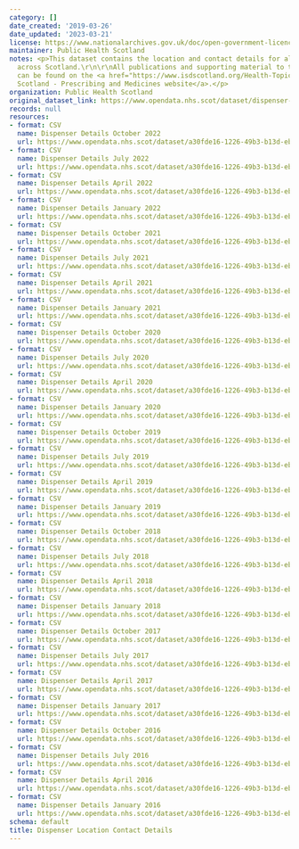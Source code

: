 ```yaml
---
category: []
date_created: '2019-03-26'
date_updated: '2023-03-21'
license: https://www.nationalarchives.gov.uk/doc/open-government-licence/version/3/
maintainer: Public Health Scotland
notes: <p>This dataset contains the location and contact details for all dispensers
  across Scotland.\r\n\r\nAll publications and supporting material to this topic area
  can be found on the <a href="https://www.isdscotland.org/Health-Topics/Prescribing-and-Medicines/">ISD
  Scotland - Prescribing and Medicines website</a>.</p>
organization: Public Health Scotland
original_dataset_link: https://www.opendata.nhs.scot/dataset/dispenser-location-contact-details
records: null
resources:
- format: CSV
  name: Dispenser Details October 2022
  url: https://www.opendata.nhs.scot/dataset/a30fde16-1226-49b3-b13d-eb90e39c2058/resource/b1dfa4b3-ee57-4175-ac81-914bc9acc58f/download/dispenser_contactdetails_oct2022.csv
- format: CSV
  name: Dispenser Details July 2022
  url: https://www.opendata.nhs.scot/dataset/a30fde16-1226-49b3-b13d-eb90e39c2058/resource/d91ab27c-b5d4-4157-897f-bb6439ce768a/download/dispenser_contactdetails_jul2022.csv
- format: CSV
  name: Dispenser Details April 2022
  url: https://www.opendata.nhs.scot/dataset/a30fde16-1226-49b3-b13d-eb90e39c2058/resource/9e23f4c2-5d23-4786-9b87-9e64e4fc1f85/download/dispenser_contactdetails_apr2022.csv
- format: CSV
  name: Dispenser Details January 2022
  url: https://www.opendata.nhs.scot/dataset/a30fde16-1226-49b3-b13d-eb90e39c2058/resource/e63c2b3c-766f-463c-aa2d-91fecf9f5788/download/dispenser_contactdetails_jan2022.csv
- format: CSV
  name: Dispenser Details October 2021
  url: https://www.opendata.nhs.scot/dataset/a30fde16-1226-49b3-b13d-eb90e39c2058/resource/9f9db0c9-8b5a-4813-b586-7e0084bbf9b0/download/dispenser_contactdetails_oct2021.csv
- format: CSV
  name: Dispenser Details July 2021
  url: https://www.opendata.nhs.scot/dataset/a30fde16-1226-49b3-b13d-eb90e39c2058/resource/265f279b-35b4-4189-b8ab-5606aa971128/download/dispenser_contactdetails_jul2021.csv
- format: CSV
  name: Dispenser Details April 2021
  url: https://www.opendata.nhs.scot/dataset/a30fde16-1226-49b3-b13d-eb90e39c2058/resource/645d0b2e-e12b-4910-a900-32b9e4314456/download/dispenser_contactdetails_apr2021.csv
- format: CSV
  name: Dispenser Details January 2021
  url: https://www.opendata.nhs.scot/dataset/a30fde16-1226-49b3-b13d-eb90e39c2058/resource/e9ee3d7e-6132-49ae-96ef-0cec5242f86d/download/dispenser_contactdetails_jan2021.csv
- format: CSV
  name: Dispenser Details October 2020
  url: https://www.opendata.nhs.scot/dataset/a30fde16-1226-49b3-b13d-eb90e39c2058/resource/d08bc753-c6dc-4dbd-8b37-ef439d3a7428/download/dispenser_contactdetails_oct2020_notabs.csv
- format: CSV
  name: Dispenser Details July 2020
  url: https://www.opendata.nhs.scot/dataset/a30fde16-1226-49b3-b13d-eb90e39c2058/resource/d7ce2833-7d2c-44c8-9b01-a522310a2d74/download/dispenser_contactdetails_jul2020v2.csv
- format: CSV
  name: Dispenser Details April 2020
  url: https://www.opendata.nhs.scot/dataset/a30fde16-1226-49b3-b13d-eb90e39c2058/resource/f4d98cca-13ff-4a7a-b0d0-9ec3f464d64a/download/dispenser_contactdetails_apr2020.csv
- format: CSV
  name: Dispenser Details January 2020
  url: https://www.opendata.nhs.scot/dataset/a30fde16-1226-49b3-b13d-eb90e39c2058/resource/77131c00-2faa-4af9-a81b-429d1c040af8/download/dispenser_contactdetails_jan2020.csv
- format: CSV
  name: Dispenser Details October 2019
  url: https://www.opendata.nhs.scot/dataset/a30fde16-1226-49b3-b13d-eb90e39c2058/resource/56f0b0fc-db18-415b-b07a-5e0821cb7cee/download/dispenser_contactdetails_oct2019.csv
- format: CSV
  name: Dispenser Details July 2019
  url: https://www.opendata.nhs.scot/dataset/a30fde16-1226-49b3-b13d-eb90e39c2058/resource/d1a220a7-d88f-4a8c-ba87-e5e5d584246c/download/dispenser_contactdetails_jul2019.csv
- format: CSV
  name: Dispenser Details April 2019
  url: https://www.opendata.nhs.scot/dataset/a30fde16-1226-49b3-b13d-eb90e39c2058/resource/3c0161c2-9254-476e-b0d3-f66df5fce7ac/download/dispenser_contactdetails_apr2019.csv
- format: CSV
  name: Dispenser Details January 2019
  url: https://www.opendata.nhs.scot/dataset/a30fde16-1226-49b3-b13d-eb90e39c2058/resource/7798aaed-0fd8-4d1d-9cfd-5f1b4cad53b2/download/dispenser_contactdetails_jan2019.csv
- format: CSV
  name: Dispenser Details October 2018
  url: https://www.opendata.nhs.scot/dataset/a30fde16-1226-49b3-b13d-eb90e39c2058/resource/428531c1-ef58-4079-888a-4288029e5e04/download/dispenser_contactdetails_oct2018.csv
- format: CSV
  name: Dispenser Details July 2018
  url: https://www.opendata.nhs.scot/dataset/a30fde16-1226-49b3-b13d-eb90e39c2058/resource/1812cb24-19fd-4589-a79e-5cd1f720763e/download/dispenser_contactdetails_jul2018.csv
- format: CSV
  name: Dispenser Details April 2018
  url: https://www.opendata.nhs.scot/dataset/a30fde16-1226-49b3-b13d-eb90e39c2058/resource/3b59a120-b0c6-46d5-b5dc-0e8e3dc29523/download/dispenser_contactdetails_apr2018.csv
- format: CSV
  name: Dispenser Details January 2018
  url: https://www.opendata.nhs.scot/dataset/a30fde16-1226-49b3-b13d-eb90e39c2058/resource/a1d98a1f-8789-4b49-a3fc-26ca0a45bafa/download/dispenser_contactdetails_jan2018.csv
- format: CSV
  name: Dispenser Details October 2017
  url: https://www.opendata.nhs.scot/dataset/a30fde16-1226-49b3-b13d-eb90e39c2058/resource/61b8881a-a551-488e-be62-c883f2b85ba9/download/dispenser_contactdetails_oct2017.csv
- format: CSV
  name: Dispenser Details July 2017
  url: https://www.opendata.nhs.scot/dataset/a30fde16-1226-49b3-b13d-eb90e39c2058/resource/3dfbaea6-881a-4fe5-84a2-827e3c4d3660/download/dispenser_contactdetails_jul2017.csv
- format: CSV
  name: Dispenser Details April 2017
  url: https://www.opendata.nhs.scot/dataset/a30fde16-1226-49b3-b13d-eb90e39c2058/resource/b6df66d8-936f-425d-9875-206e8d960eb9/download/dispenser_contactdetails_apr2017.csv
- format: CSV
  name: Dispenser Details January 2017
  url: https://www.opendata.nhs.scot/dataset/a30fde16-1226-49b3-b13d-eb90e39c2058/resource/55900411-48c4-415b-8b19-d0d7421e2428/download/dispenser_contactdetails_jan2017.csv
- format: CSV
  name: Dispenser Details October 2016
  url: https://www.opendata.nhs.scot/dataset/a30fde16-1226-49b3-b13d-eb90e39c2058/resource/23e156b7-e197-4287-b243-be9500b9d0c2/download/dispenser_contactdetails_oct2016.csv
- format: CSV
  name: Dispenser Details July 2016
  url: https://www.opendata.nhs.scot/dataset/a30fde16-1226-49b3-b13d-eb90e39c2058/resource/4af28753-1084-45ee-a330-a5f63265d387/download/dispenser_contactdetails_jul2016.csv
- format: CSV
  name: Dispenser Details April 2016
  url: https://www.opendata.nhs.scot/dataset/a30fde16-1226-49b3-b13d-eb90e39c2058/resource/f15a96eb-9533-49a8-9e8c-361854d99a82/download/dispenser_contactdetails_apr2016.csv
- format: CSV
  name: Dispenser Details January 2016
  url: https://www.opendata.nhs.scot/dataset/a30fde16-1226-49b3-b13d-eb90e39c2058/resource/d343e152-c147-4dc1-95ba-26273d2824a1/download/dispenser_contactdetails_jan2016.csv
schema: default
title: Dispenser Location Contact Details
---
```


